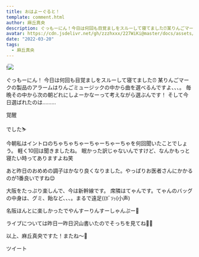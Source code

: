 ```yaml
---
title: おはよーぐると！
template: comment.html
author: 麻丘真央
description: ぐっもーにん！今日は何回も目覚ましをスルーして寝てました⏰某りんごマークの製品のアラームはりんごミュージックの中から曲を選べるんですよ、、、。毎晩その中から次の朝どれにしよーかなーって考え...
avatar: https://cdn.jsdelivr.net/gh/zzzhxxx/227WiKi@master/docs/assets/photo/avatar/mao.jpg
date: "2022-03-20"
tags:
  - 麻丘真央
---
```


!![](https://cdn.jsdelivr.net/gh/227WiKi/227WiKi-image@master/blog-image/mao-2022-03-20_1.jpg)




ぐっもーにん！
今日は何回も目覚ましをスルーして寝てました⏰
某りんごマークの製品のアラームはりんごミュージックの中から曲を選べるんですよ、、、。
毎晩その中から次の朝どれにしよーかなーって考えながら選ぶんです！
そして今日選ばれたのは………



覚醒


でした⛷



今朝私はイントロのちゃちゃちゃーちゃーちゃーちゃを何回聞いたことでしょう。
軽く10回は聞きましたね。
眠かった訳じゃないんですけど、なんかもっと寝たい時ってありますよね笑



あと昨日のおめめの調子はかなり良くなりました。やっぱりお医者さんにかかるのが1番良いですね😌

大阪をたっぷり楽しんで、今は新幹線です。
席隣はてゃんです。てゃんのバッグの中身は、グミ、飴など、、、。まるで遠足((ﾎﾞｿｯ(小声)




名阪ほんとに楽しかったでやんすーりんすーしゃんぷー🧴

ライブについては昨日一昨日沢山書いたのでそっちを見てね🌱🙏

以上、麻丘真央ですた！またね〜👋






ツイート



